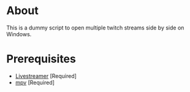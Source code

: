 # About #

This is a dummy script to open multiple twitch streams side by side on Windows.

# Prerequisites #

* [Livestreamer](http://livestreamer.tanuki.se/en/latest/) [Required]
* [mpv](http://mpv.io) [Required]
